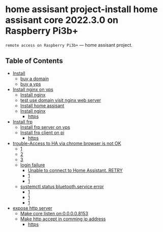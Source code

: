home assisant project-install home assisant core 2022.3.0  on Raspberry Pi3b+
========

``remote access on Raspberry Pi3b+`` — home assisant project.

Table of Contents
-----------------

  * [Install](#envirius)
    * [buy a domain](https://blog.csdn.net/Archer1991/article/details/62233164)
    * [buy a vps](https://zhuanlan.zhihu.com/p/487809142?)
  * [Install nginx on vps](https://www.msly.cn/boards/topic/3221/bluetooth-speaker-is-silent-checklist#3694)
    * [Install nginx](https://www.msly.cn/boards/topic/3221/bluetooth-speaker-is-silent-checklist#3701)
    * [test use domain visit nginx web server](#check-available-versions-for-each-plugin)
    * [Install home assisant](#create-an-environment)
    * [Install nginx](#activatedeactivate-environment)
      * [https](#activating-in-the-same-shell)
  * [Install frp](https://www.msly.cn/boards/topic/3221/bluetooth-speaker-is-silent-checklist#3694)
    * [Install frp server on vps](https://www.msly.cn/boards/topic/3221/bluetooth-speaker-is-silent-checklist#3701)
    * [Install frp client on pi](#check-available-versions-for-each-plugin)
      * [https](#activating-in-the-same-shell)
  * [trouble-Access to HA via chrome browser is not OK](#3698)
      * [1](https://unix.stackexchange.com/questions/258074/error-when-trying-to-connect-to-bluetooth-speaker-org-bluez-error-failed)
      * [2](https://wonkodv.github.io/bluetooth-error/)
      * [3](#plug_build)
    * [login failure](#optional-elements)
      * [Unable to connect to Home Assistant. RETRY](https://www.msly.cn/boards/topic/3227/home-assistant-remote-access-test-step-by-step#3822)
      * [1](https://www.msly.cn/boards/topic/3221/bluetooth-speaker-is-silent-checklist/page/2#3708)
      * [1](#functions)
    * [systemctl status bluetooth.service error](https://www.msly.cn/boards/topic/3221/bluetooth-speaker-is-silent-checklist/page/5#3742)
      * [1](https://www.msly.cn/boards/topic/3221/bluetooth-speaker-is-silent-checklist/page/5#3742)
      * [1](https://www.msly.cn/boards/topic/3221/bluetooth-speaker-is-silent-checklist/page/2#3708)
      * [1](#functions)
  * [expose http server](https://www.msly.cn/boards/topic/34/home-assistant-remote-access-solution/page/2#3746)
    * [Make core listen on:0.0.0.0.8153](https://www.msly.cn/boards/topic/34/home-assistant-remote-access-solution/page/2#3746)
    * [Make http accept in comming ip address](https://www.msly.cn/boards/topic/34/home-assistant-remote-access-solution/page/2#3758)
      * [https](#activating-in-the-same-shell)

 
